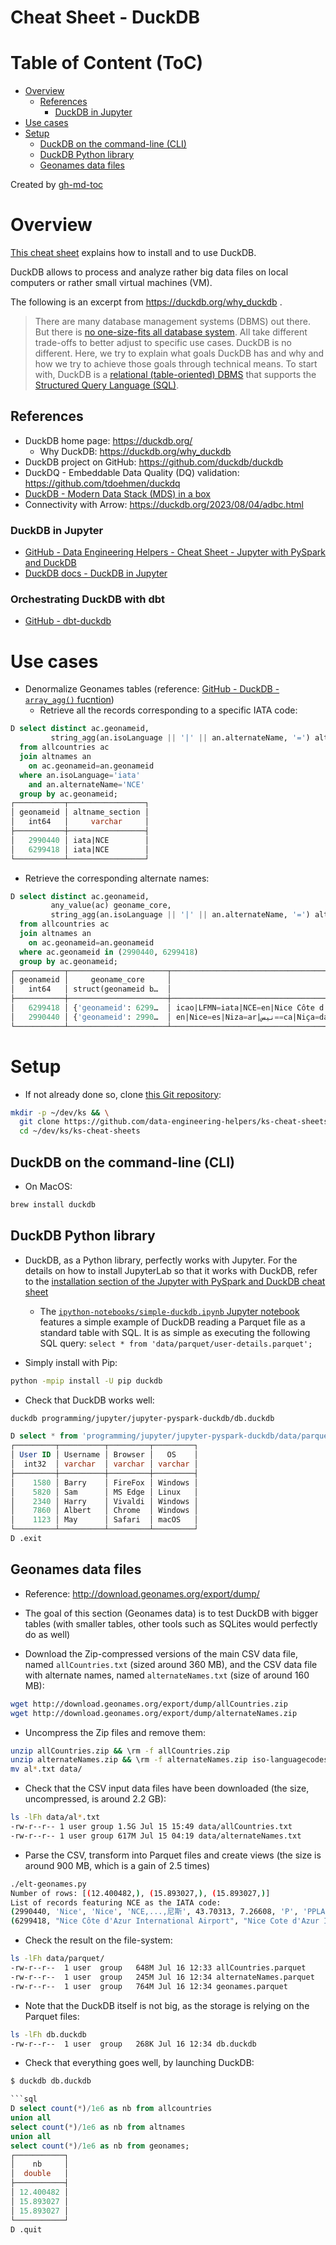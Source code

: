 Cheat Sheet - DuckDB
====================

# Table of Content (ToC)
* [Overview](#overview)
  * [References](#references)
    * [DuckDB in Jupyter](#duckdb-in-jupyter)
* [Use cases](#use-cases)
* [Setup](#setup)
  * [DuckDB on the command\-line (CLI)](#duckdb-on-the-command-line-cli)
  * [DuckDB Python library](#duckdb-python-library)
  * [Geonames data files](#geonames-data-files)

Created by [gh-md-toc](https://github.com/ekalinin/github-markdown-toc.go)

# Overview
[This cheat sheet](https://github.com/data-engineering-helpers/ks-cheat-sheets/blob/main/db/duckdb/README.md)
explains how to install and to use DuckDB.

DuckDB allows to process and analyze rather big data files on local
computers or rather small virtual machines (VM).

The following is an excerpt from https://duckdb.org/why_duckdb .
> There are many database management systems (DBMS) out there. But there is
> [no one-size-fits all database system](http://cs.brown.edu/research/db/publications/fits_all.pdf).
> All take different trade-offs to better adjust to specific use cases.
> DuckDB is no different. Here, we try to explain what goals DuckDB
> has and why and how we try to achieve those goals through technical means.
> To start with, DuckDB is a [relational (table-oriented) DBMS](https://en.wikipedia.org/wiki/Relational_database)
> that supports the [Structured Query Language (SQL)](https://en.wikipedia.org/wiki/SQL).

## References
* DuckDB home page: https://duckdb.org/
   + Why DuckDB: https://duckdb.org/why_duckdb
* DuckDB project on GitHub: https://github.com/duckdb/duckdb
* DuckDQ - Embeddable Data Quality (DQ) validation:
  https://github.com/tdoehmen/duckdq
* [DuckDB - Modern Data Stack (MDS) in a box](https://duckdb.org/2022/10/12/modern-data-stack-in-a-box.html)
* Connectivity with Arrow: https://duckdb.org/2023/08/04/adbc.html

### DuckDB in Jupyter
* [GitHub - Data Engineering Helpers - Cheat Sheet - Jupyter with PySpark and DuckDB](https://github.com/data-engineering-helpers/ks-cheat-sheets/blob/main/programming/jupyter/jupyter-pyspark-duckdb/)
* [DuckDB docs - DuckDB in Jupyter](https://duckdb.org/docs/guides/python/jupyter.html)

### Orchestrating DuckDB with dbt
* [GitHub - dbt-duckdb](https://github.com/jwills/dbt-duckdb)

# Use cases
* Denormalize Geonames tables
  (reference:
  [GitHub - DuckDB - `array_agg()` fucntion](https://github.com/duckdb/duckdb/issues/2607))
  + Retrieve all the records corresponding to a specific IATA code:
```sql
D select distinct ac.geonameid,
         string_agg(an.isoLanguage || '|' || an.alternateName, '=') altname_section
  from allcountries ac
  join altnames an
    on ac.geonameid=an.geonameid
  where an.isoLanguage='iata'
    and an.alternateName='NCE'
  group by ac.geonameid;
┌───────────┬─────────────────┐
│ geonameid │ altname_section │
│   int64   │     varchar     │
├───────────┼─────────────────┤
│   2990440 │ iata|NCE        │
│   6299418 │ iata|NCE        │
└───────────┴─────────────────┘
```

  + Retrieve the corresponding alternate names:
```sql
D select distinct ac.geonameid,
         any_value(ac) geoname_core,
         string_agg(an.isoLanguage || '|' || an.alternateName, '=') altname_section
  from allcountries ac
  join altnames an
    on ac.geonameid=an.geonameid
  where ac.geonameid in (2990440, 6299418)
  group by ac.geonameid;
┌───────────┬──────────────────────┬───────────────────────────────────────────────────────────────────────────────────────────────────────────────────────────────────────────────────────────────────────────────────────────────┐
│ geonameid │     geoname_core     │                                                                                                    altname_section                                                                            │
│   int64   │ struct(geonameid b…  │                                                                                                        varchar                                                                                │
├───────────┼──────────────────────┼───────────────────────────────────────────────────────────────────────────────────────────────────────────────────────────────────────────────────────────────────────────────────────────────┤
│   6299418 │ {'geonameid': 6299…  │ icao|LFMN=iata|NCE=en|Nice Côte d'Azur International Airport=es|Niza Aeropuerto=link|https://en.wikipedia.org/wiki/Nice_C%C3%B4te_d%27Azur_Airport=fr|Aéroport de Nice Côte d'Azur=en|Nice …  │
│   2990440 │ {'geonameid': 2990…  │ en|Nice=es|Niza=ar|نيس==ca|Niça=da|Nice=eo|Nico=et|Nice=fi|Nizza=fr|Nice=he|ניס=id|Nice=it|Nizza=ja|ニース=la|Nicaea=lad|Nisa=lb|Nice=lt|Nica=nb|Nice=nl|Nice=no|Nice=oc|Niça=pl|Nicea=pt|N…  │
└───────────┴──────────────────────┴───────────────────────────────────────────────────────────────────────────────────────────────────────────────────────────────────────────────────────────────────────────────────────────────┘
```

# Setup
* If not already done so, clone
  [this Git repository](https://github.com/data-engineering-helpers/ks-cheat-sheets):
```bash
mkdir -p ~/dev/ks && \
  git clone https://github.com/data-engineering-helpers/ks-cheat-sheets.git ~/dev/ks/ks-cheat-sheets && \
  cd ~/dev/ks/ks-cheat-sheets
```

## DuckDB on the command-line (CLI)
* On MacOS:
```bash
brew install duckdb
```

## DuckDB Python library
* DuckDB, as a Python library, perfectly works with Jupyter. For the details
  on how to install JupyterLab so that it works with DuckDB, refer to the
  [installation section of the Jupyter with PySpark and DuckDB cheat sheet](https://github.com/data-engineering-helpers/ks-cheat-sheets/tree/main/programming/jupyter/jupyter-pyspark-duckdb#initial-setup)
  + The
    [`ipython-notebooks/simple-duckdb.ipynb` Jupyter notebook](https://github.com/data-engineering-helpers/ks-cheat-sheets/blob/main/programming/jupyter/jupyter-pyspark-duckdb/ipython-notebooks/simple-spark-pandas.ipynb)
    features a simple example of DuckDB reading a Parquet file as a standard
	table with SQL. It is as simple as executing the following SQL query:
	`select * from 'data/parquet/user-details.parquet';`

* Simply install with Pip:
```bash
python -mpip install -U pip duckdb
```

* Check that DuckDB works well:
```bash
duckdb programming/jupyter/jupyter-pyspark-duckdb/db.duckdb
```
```sql
D select * from 'programming/jupyter/jupyter-pyspark-duckdb/data/parquet/user-details.parquet';
┌─────────┬──────────┬─────────┬─────────┐
│ User ID │ Username │ Browser │   OS    │
│  int32  │ varchar  │ varchar │ varchar │
├─────────┼──────────┼─────────┼─────────┤
│    1580 │ Barry    │ FireFox │ Windows │
│    5820 │ Sam      │ MS Edge │ Linux   │
│    2340 │ Harry    │ Vivaldi │ Windows │
│    7860 │ Albert   │ Chrome  │ Windows │
│    1123 │ May      │ Safari  │ macOS   │
└─────────┴──────────┴─────────┴─────────┘
D .exit
```

## Geonames data files
* Reference: http://download.geonames.org/export/dump/

* The goal of this section (Geonames data) is to test DuckDB with bigger
  tables (with smaller tables, other tools such as SQLites would perfectly
  do as well)

* Download the Zip-compressed versions of the main CSV data file,
  named `allCountries.txt` (sized around 360 MB), and the CSV data file
  with alternate names, named `alternateNames.txt` (size of around 160 MB):
```bash
wget http://download.geonames.org/export/dump/allCountries.zip
wget http://download.geonames.org/export/dump/alternateNames.zip
```

* Uncompress the Zip files and remove them:
```bash
unzip allCountries.zip && \rm -f allCountries.zip
unzip alternateNames.zip && \rm -f alternateNames.zip iso-languagecodes.txt
mv al*.txt data/
```

* Check that the CSV input data files have been downloaded
  (the size, uncompressed, is around 2.2 GB):
```bash
ls -lFh data/al*.txt
-rw-r--r-- 1 user group 1.5G Jul 15 15:49 data/allCountries.txt
-rw-r--r-- 1 user group 617M Jul 15 04:19 data/alternateNames.txt
```

* Parse the CSV, transform into Parquet files and create views
  (the size is around 900 MB, which is a gain of 2.5 times)
```bash
./elt-geonames.py 
Number of rows: [(12.400482,), (15.893027,), (15.893027,)]
List of records featuring NCE as the IATA code:
(2990440, 'Nice', 'Nice', 'NCE,...,尼斯', 43.70313, 7.26608, 'P', 'PPLA2', 'FR', None, '93', '06', '062', '06088', 342669, 25, 18, 'Europe/Paris', datetime.date(2023, 2, 13), 'data/csv/allCountries.txt', 6634025, 2990440, 'iata', 'NCE', None, None, None, None, 'data/csv/alternateNames.txt')
(6299418, "Nice Côte d'Azur International Airport", "Nice Cote d'Azur International Airport", "Aéroport de Nice Côte d'Azur,...,니스 코트다쥐르 공항", 43.66272, 7.20787, 'S', 'AIRP', 'FR', None, '93', '06', '062', '06088', 0, 3, 5, 'Europe/Paris', datetime.date(2018, 12, 5), 'data/csv/allCountries.txt', 1888981, 6299418, 'iata', 'NCE', None, None, None, None, 'data/csv/alternateNames.txt')
```

* Check the result on the file-system:
```bash
ls -lFh data/parquet/
-rw-r--r--  1 user  group   648M Jul 16 12:33 allCountries.parquet
-rw-r--r--  1 user  group   245M Jul 16 12:34 alternateNames.parquet
-rw-r--r--  1 user  group   764M Jul 16 12:34 geonames.parquet
```

* Note that the DuckDB itself is not big, as the storage is relying on the
  Parquet files:
```bash
ls -lFh db.duckdb
-rw-r--r--  1 user  group   268K Jul 16 12:34 db.duckdb
```

* Check that everything goes well, by launching DuckDB:
```bash
$ duckdb db.duckdb
```
```sql
```sql
D select count(*)/1e6 as nb from allcountries
union all
select count(*)/1e6 as nb from altnames
union all
select count(*)/1e6 as nb from geonames;
┌───────────┐
│    nb     │
│  double   │
├───────────┤
│ 12.400482 │
│ 15.893027 │
│ 15.893027 │
└───────────┘
D .quit
```
